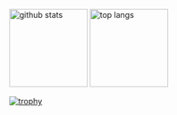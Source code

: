 <p align="left">
  <img alt="github stats" height="140px" src="https://github-readme-stats.vercel.app/api?username=falsycat&count_private=true&show_icons=true&theme=radical">
  <img alt="top langs"    height="140px" src="https://github-readme-stats.vercel.app/api/top-langs/?username=falsycat&layout=compact&theme=radical">
</p>

[![trophy](https://github-profile-trophy.vercel.app/?username=falsycat&theme=onedark&row=1&col=6)](https://github.com/ryo-ma/github-profile-trophy)
